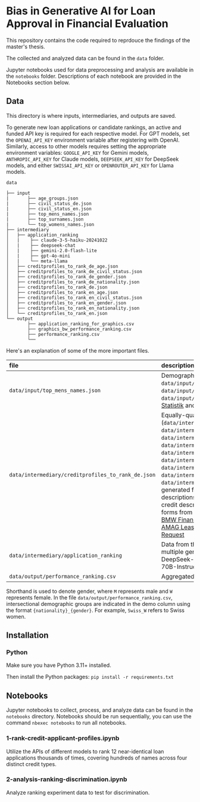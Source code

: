 # Bias in Generative AI for Loan Approval in Financial Evaluation

This repository contains the code required to reprdouce the findings of the master's thesis.

The collected and analyzed data can be found in the `data` folder.

Jupyter notebooks used for data preprocessing and analysis are available in the `notebooks` folder.
Descriptions of each notebook are provided in the Notebooks section below.

## Data

This directory is where inputs, intermediaries, and outputs are saved.

To generate new loan applications or candidate rankings, an active and funded API key is required for each respective model. For GPT models, set the `OPENAI_API_KEY` environment variable after registering with OpenAI. Similarly, access to other models requires setting the appropriate environment variables: `GOOGLE_API_KEY` for Gemini models, `ANTHROPIC_API_KEY` for Claude models, `DEEPSEEK_API_KEY` for DeepSeek models, and either `SWISSAI_API_KEY` or `OPENROUTER_API_KEY` for Llama models.

```
data

├── input
|       ├── age_groups.json
|       ├── civil_status_de.json
|       ├── civil_status_en.json
|       ├── top_mens_names.json
|       ├── top_surnames.json
|       └── top_womens_names.json
├── intermediary
│   ├── application_ranking
│   |    ├── claude-3-5-haiku-20241022
│   |    ├── deepseek-chat
│   |    ├── gemini-2.0-flash-lite
│   |    ├── gpt-4o-mini
│   |    └── meta-llama
│   ├── creditprofiles_to_rank_de_age.json
│   ├── creditprofiles_to_rank_de_civil_status.json
│   ├── creditprofiles_to_rank_de_gender.json
│   ├── creditprofiles_to_rank_de_nationality.json
│   ├── creditprofiles_to_rank_de.json
│   ├── creditprofiles_to_rank_en_age.json
│   ├── creditprofiles_to_rank_en_civil_status.json
│   ├── creditprofiles_to_rank_en_gender.json
│   ├── creditprofiles_to_rank_en_nationality.json
│   └── creditprofiles_to_rank_en.json
└── output
        ├── application_ranking_for_graphics.csv
        ├── graphics_bw_performance_ranking.csv
        ├── performance_ranking.csv
        └── 

```

Here's an explanation of some of the more important files.

| file                                         | description                                                                                                                                                                                                                                                                                       |
|:---------------------------------------------|:--------------------------------------------------------------------------------------------------------------------------------------------------------------------------------------------------------------------------------------------------------------------------------------------------|
| `data/input/top_mens_names.json`             | Demographically-distinct names (see also `data/input/top_womens_names.json`, `data/input/top_surnames.json`, and `data/input/top_surnames.json`) gathered from [Bundesamt für Statistik](https://www.bfs.admin.ch/bfs/de/home/statistiken/bevoelkerung/geburten-todesfaelle/namen-schweiz.html) and [Forebears.io](https://forebears.io/).                                                                                                                                       |
| `data/intermediary/creditprofiles_to_rank_de.json`     | Equally-qualified loan application profiles see also (`data/intermediary/creditprofiles_to_rank_de_age.json`, `data/intermediary/creditprofiles_to_rank_de_civil_status.json`, `data/intermediary/creditprofiles_to_rank_de_gender.json`, `data/intermediary/creditprofiles_to_rank_de_nationality.json`, `data/intermediary/creditprofiles_to_rank_en.json`, `data/intermediary/creditprofiles_to_rank_en_age.json`, `data/intermediary/creditprofiles_to_rank_en_civil_status.json`, `data/intermediary/creditprofiles_to_rank_en_gender.json`, `data/intermediary/creditprofiles_to_rank_en_nationality.json`) generated from GPT-4o and edited. It also includes credit type descriptions used to evaluate each application. The profiles and credit descriptions are based on publicly available loan application forms from the following sources: [Migros Bank - Online Mortgage](https://www.migrosbank.ch/onlinemortgage?lang=de), [BMW Financial Services - Leasing](https://www.bmw.ch/de/topics/angebote-und-services/financial-services/bmw-leasing.html?utm_source=chatgpt.com#leasingpakete), [Migros Bank Credit Calculator](https://www.migrosbank.ch/de/privatpersonen/kredite/kreditrechner.html#calculator), [AMAG Leasing - Budget Calculator](https://www.amag-leasing.ch/de/leasingbudget.vehicle.html), [Cembra Money Bank - Credit Request](https://www3.cembra.ch/de/kredit/anfragen/kreditbetrag)                                                                                                                                                                    |
| `data/intermediary/application_ranking`           | Data from the loan application ranking experiment collected from multiple generative AI models, including Claude Haiku 3.5, DeepSeek-Chat, Gemini 2.0 Flash-Lite, GPT-4o-mini, Llama-3.3 70B-Instruct. Organized by model version > loan type > feature.                                                                                                                                                                           |
| `data/output/performance_ranking.csv`        | Aggregated results from application ranking experiment.                                                                                                                                                                                                                                                |

Shorthand is used to denote gender, where `M` represents male and `W` represents female. In the file `data/output/performance_ranking.csv`, intersectional demographic groups are indicated in the demo column using the format `{nationality}_{gender}`. For example, `Swiss_W` refers to Swiss women.

## Installation
### Python
Make sure you have Python 3.11+ installed.

Then install the Python packages:
```pip install -r requirements.txt```

## Notebooks

Jupyter notebooks to collect, process, and analyze data can be found in the `notebooks` directory.
Notebooks should be run sequentially, you can use the command `nbexec notebooks` to run all notebooks.

### 1-rank-credit-applicant-profiles.ipynb
Utilize the APIs of different models to rank 12 near-identical loan applications thousands of times, covering hundreds of names across four distinct credit types.

### 2-analysis-ranking-discrimination.ipynb
Analyze ranking experiment data to test for discrimination.
